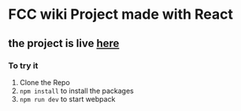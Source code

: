 # FCC wiki Project made with React

## the project is live [here](http://fccwiki.surge.sh/)

### To try it 
1. Clone the Repo
2. `npm install` to install the packages
3. `npm run dev` to start webpack